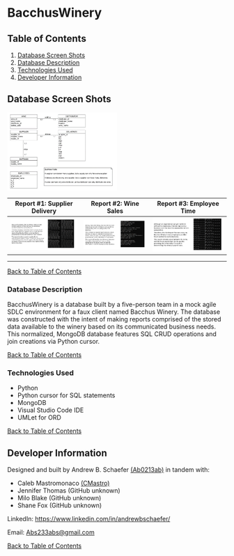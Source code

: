 # BacchusWinery

## Table of Contents
1. [Database Screen Shots](#database-screen-shots)
2. [Database Description](#database-description)
3. [Technologies Used](#technologies-used)
4. [Developer Information](#developer-information)

## Database Screen Shots

<img src="images/ORD.png" width="50%">

Report #1: Supplier Delivery                    |  Report #2: Wine Sales                |  Report #3: Employee Time
:-------------------------:|:-------------------------:|:-------------------------:
![ScreenShot](images/report4.PNG)  |  ![ScreenShot](images/report5.PNG) | ![ScreenShot](images/report6.PNG)

<hr>

[Back to Table of Contents](#table-of-contents)

### Database Description

BacchusWinery is a database built by a five-person team in a mock agile SDLC environment for a faux client named Bacchus Winery.
The database was constructed with the intent of making reports comprised of the stored data available to the winery based on its communicated business needs. 
This normalized, MongoDB database features SQL CRUD operations and join creations via Python cursor.

[Back to Table of Contents](#table-of-contents)

### Technologies Used

- Python
- Python cursor for SQL statements
- MongoDB
- Visual Studio Code IDE
- UMLet for ORD

[Back to Table of Contents](#table-of-contents)

## Developer Information
Designed and built by Andrew B. Schaefer [(Ab0213ab)](https://github.com/Ab0213ab) in tandem with:
- Caleb Mastromonaco [(CMastro)](https://github.com/CMastrom)
- Jennifer Thomas (GitHub unknown)
- Milo Blake (GitHub unknown)
- Shane Fox (GitHub unknown)

LinkedIn: https://www.linkedin.com/in/andrewbschaefer/

Email: Abs233abs@gmail.com 

[Back to Table of Contents](#table-of-contents)

